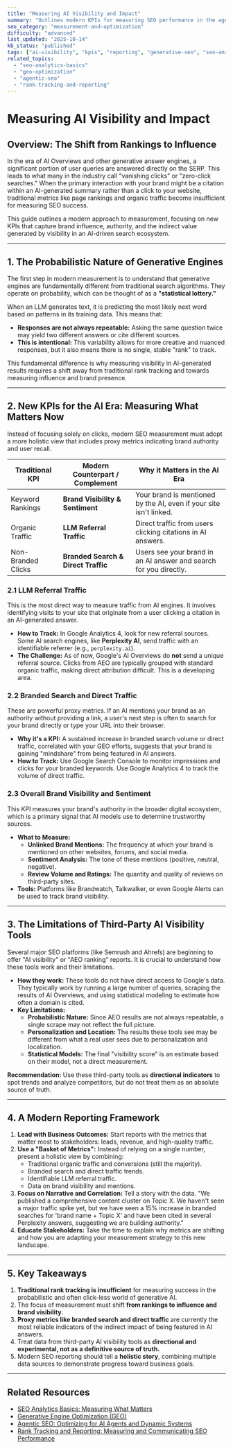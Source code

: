 ```yaml
---
title: "Measuring AI Visibility and Impact"
summary: "Outlines modern KPIs for measuring SEO performance in the age of generative AI, focusing on brand visibility, referral traffic, and the limitations of current tools."
seo_category: "measurement-and-optimization"
difficulty: "advanced"
last_updated: "2025-10-14"
kb_status: "published"
tags: ["ai-visibility", "kpis", "reporting", "generative-seo", "seo-analytics", "measurement", "geo"]
related_topics:
  - "seo-analytics-basics"
  - "geo-optimization"
  - "agentic-seo"
  - "rank-tracking-and-reporting"
---
```


# Measuring AI Visibility and Impact

## Overview: The Shift from Rankings to Influence

In the era of AI Overviews and other generative answer engines, a significant portion of user queries are answered directly on the SERP. This leads to what many in the industry call "vanishing clicks" or "zero-click searches." When the primary interaction with your brand might be a citation within an AI-generated summary rather than a click to your website, traditional metrics like page rankings and organic traffic become insufficient for measuring SEO success.

This guide outlines a modern approach to measurement, focusing on new KPIs that capture brand influence, authority, and the indirect value generated by visibility in an AI-driven search ecosystem.

---

## 1. The Probabilistic Nature of Generative Engines

The first step in modern measurement is to understand that generative engines are fundamentally different from traditional search algorithms. They operate on probability, which can be thought of as a **"statistical lottery."**

When an LLM generates text, it is predicting the most likely next word based on patterns in its training data. This means that:
-   **Responses are not always repeatable:** Asking the same question twice may yield two different answers or cite different sources.
-   **This is intentional:** This variability allows for more creative and nuanced responses, but it also means there is no single, stable "rank" to track.

This fundamental difference is why measuring visibility in AI-generated results requires a shift away from traditional rank tracking and towards measuring influence and brand presence.

---

## 2. New KPIs for the AI Era: Measuring What Matters Now

Instead of focusing solely on clicks, modern SEO measurement must adopt a more holistic view that includes proxy metrics indicating brand authority and user recall.

| Traditional KPI | Modern Counterpart / Complement | Why it Matters in the AI Era |
|---|---|---|
| Keyword Rankings | **Brand Visibility & Sentiment**| Your brand is mentioned by the AI, even if your site isn't linked. |
| Organic Traffic | **LLM Referral Traffic** | Direct traffic from users clicking citations in AI answers. |
| Non-Branded Clicks | **Branded Search & Direct Traffic** | Users see your brand in an AI answer and search for you directly. |

### 2.1 LLM Referral Traffic
This is the most direct way to measure traffic from AI engines. It involves identifying visits to your site that originate from a user clicking a citation in an AI-generated answer.
-   **How to Track:** In Google Analytics 4, look for new referral sources. Some AI search engines, like **Perplexity AI**, send traffic with an identifiable referrer (e.g., `perplexity.ai`).
-   **The Challenge:** As of now, Google's AI Overviews do **not** send a unique referral source. Clicks from AEO are typically grouped with standard organic traffic, making direct attribution difficult. This is a developing area.

### 2.2 Branded Search and Direct Traffic
These are powerful proxy metrics. If an AI mentions your brand as an authority without providing a link, a user's next step is often to search for your brand directly or type your URL into their browser.
-   **Why it's a KPI:** A sustained increase in branded search volume or direct traffic, correlated with your GEO efforts, suggests that your brand is gaining "mindshare" from being featured in AI answers.
-   **How to Track:** Use Google Search Console to monitor impressions and clicks for your branded keywords. Use Google Analytics 4 to track the volume of direct traffic.

### 2.3 Overall Brand Visibility and Sentiment
This KPI measures your brand's authority in the broader digital ecosystem, which is a primary signal that AI models use to determine trustworthy sources.
-   **What to Measure:**
    -   **Unlinked Brand Mentions:** The frequency at which your brand is mentioned on other websites, forums, and social media.
    -   **Sentiment Analysis:** The tone of these mentions (positive, neutral, negative).
    -   **Review Volume and Ratings:** The quantity and quality of reviews on third-party sites.
-   **Tools:** Platforms like Brandwatch, Talkwalker, or even Google Alerts can be used to track brand visibility.

---

## 3. The Limitations of Third-Party AI Visibility Tools

Several major SEO platforms (like Semrush and Ahrefs) are beginning to offer "AI visibility" or "AEO ranking" reports. It is crucial to understand how these tools work and their limitations.
-   **How they work:** These tools do not have direct access to Google's data. They typically work by running a large number of queries, scraping the results of AI Overviews, and using statistical modeling to estimate how often a domain is cited.
-   **Key Limitations:**
    -   **Probabilistic Nature:** Since AEO results are not always repeatable, a single scrape may not reflect the full picture.
    -   **Personalization and Location:** The results these tools see may be different from what a real user sees due to personalization and localization.
    -   **Statistical Models:** The final "visibility score" is an estimate based on their model, not a direct measurement.

**Recommendation:** Use these third-party tools as **directional indicators** to spot trends and analyze competitors, but do not treat them as an absolute source of truth.

---

## 4. A Modern Reporting Framework

1.  **Lead with Business Outcomes:** Start reports with the metrics that matter most to stakeholders: leads, revenue, and high-quality traffic.
2.  **Use a "Basket of Metrics":** Instead of relying on a single number, present a holistic view by combining:
    -   Traditional organic traffic and conversions (still the majority).
    -   Branded search and direct traffic trends.
    -   Identifiable LLM referral traffic.
    -   Data on brand visibility and mentions.
3.  **Focus on Narrative and Correlation:** Tell a story with the data. "We published a comprehensive content cluster on Topic X. We haven't seen a major traffic spike yet, but we have seen a 15% increase in branded searches for 'brand name + Topic X' and have been cited in several Perplexity answers, suggesting we are building authority."
4.  **Educate Stakeholders:** Take the time to explain why metrics are shifting and how you are adapting your measurement strategy to this new landscape.

---

## 5. Key Takeaways

1.  **Traditional rank tracking is insufficient** for measuring success in the probabilistic and often click-less world of generative AI.
2.  The focus of measurement must shift **from rankings to influence and brand visibility.**
3.  **Proxy metrics like branded search and direct traffic** are currently the most reliable indicators of the indirect impact of being featured in AI answers.
4.  Treat data from third-party AI visibility tools as **directional and experimental, not as a definitive source of truth.**
5.  Modern SEO reporting should tell a **holistic story**, combining multiple data sources to demonstrate progress toward business goals.

---

## Related Resources
- [SEO Analytics Basics: Measuring What Matters](./1_seo-analytics-basics.md)
- [Generative Engine Optimization (GEO)](/Knowledge/SEO/4_ai-and-automation/2_optimizing-for-ai/1_geo-optimization.md)
- [Agentic SEO: Optimizing for AI Agents and Dynamic Systems](/Knowledge/SEO/4_ai-and-automation/2_optimizing-for-ai/2_agentic-seo.md)
- [Rank Tracking and Reporting: Measuring and Communicating SEO Performance](./2_rank-tracking-and-reporting.md)
